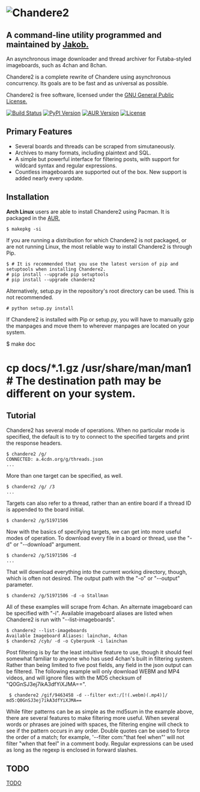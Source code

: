 ![Chandere2](https://raw.github.com/TsarFox/chandere2/master/Chandere2_Logo.png "Chandere2")
========
## A command-line utility programmed and maintained by [Jakob.](http://tsar-fox.com/)
An asynchronous image downloader and thread archiver for Futaba-styled imageboards, such as 4chan and 8chan.

Chandere2 is a complete rewrite of Chandere using asynchronous concurrency. Its goals are to be fast and as universal as possible.

Chandere2 is free software, licensed under the [GNU General Public License.](http://gnu.org/licenses/gpl.html)

[![Build Status](https://travis-ci.org/TsarFox/chandere2.svg?branch=master)](https://travis-ci.org/TsarFox/chandere2)  [![PyPI Version](https://img.shields.io/pypi/v/Chandere2.svg)](https://pypi.python.org/pypi/Chandere2/)  [![AUR Version](https://img.shields.io/aur/version/chandere2.svg)](https://aur.archlinux.org/packages/chandere2/)  [![License](https://img.shields.io/github/license/tsarfox/chandere2.svg)](https://www.gnu.org/licenses/gpl.html)


Primary Features
----------------

* Several boards and threads can be scraped from simutaneously.
* Archives to many formats, including plaintext and SQL.
* A simple but powerful interface for filtering posts, with support for wildcard syntax and regular expressions.
* Countless imageboards are supported out of the box. New support is added nearly every update.


Installation
------------

**Arch Linux** users are able to install Chandere2 using Pacman. It is packaged in the [AUR.](https://aur.archlinux.org/packages/chandere2/)

    $ makepkg -si

If you are running a distribution for which Chandere2 is not packaged, or are not running Linux, the most reliable way to install Chandere2 is through Pip.

    $ # It is recommended that you use the latest version of pip and setuptools when installing Chandere2.
    # pip install --upgrade pip setuptools
    # pip install --upgrade chandere2

Alternatively, setup.py in the repository's root directory can be used. This is not recommended.

    # python setup.py install

If Chandere2 is installed with Pip or setup.py, you will have to manually gzip the manpages and move them to wherever manpages are located on your system.

   $ make doc
   # cp docs/*.1.gz /usr/share/man/man1 # The destination path may be different on your system.


Tutorial
--------

Chandere2 has several mode of operations. When no particular mode is specified, the default is to try to connect to the specified targets and print the response headers.

    $ chandere2 /g/
    CONNECTED: a.4cdn.org/g/threads.json
    ...

More than one target can be specified, as well.

    $ chandere2 /g/ /3
    ...

Targets can also refer to a thread, rather than an entire board if a thread ID is appended to the board initial.

    $ chandere2 /g/51971506

Now with the basics of specifying targets, we can get into more useful modes of operation. To download every file in a board or thread, use the "-d" or "--download" argument.

    $ chandere2 /g/51971506 -d
    ...

That will download everything into the current working directory, though, which is often not desired. The output path with the "-o" or "--output" parameter.

    $ chandere2 /g/51971506 -d -o Stallman

All of these examples will scrape from 4chan. An alternate imageboard can be specified with "-i". Available imageboard aliases are listed when Chandere2 is run with "--list-imageboards".

    $ chandere2 --list-imageboards
    Available Imageboard Aliases: lainchan, 4chan
    $ chandere2 /cyb/ -d -o Cyberpunk -i lainchan

Post filtering is by far the least intuitive feature to use, though it should feel somewhat familiar to anyone who has used 4chan's built in filtering system. Rather than being limited to five post fields, any field in the json output can be filtered. The following example will only download WEBM and MP4 videos, and will ignore files with the MD5 checksum of "Q0GnSJ3ej7ikA3dfYiXJMA==".

     $ chandere2 /gif/9463458 -d --filter ext:/[!(.webm)(.mp4)]/ md5:Q0GnSJ3ej7ikA3dfYiXJMA==

While filter patterns can be as simple as the md5sum in the example above, there are several features to make filtering more useful. When several words or phrases are joined with spaces, the filtering engine will check to see if the pattern occurs in any order. Double quotes can be used to force the order of a match; for example, '--filter com:"that feel when"' will not filter "when that feel" in a comment body. Regular expressions can be used as long as the regexp is enclosed in forward slashes.


TODO
----
[TODO](/TODO.md)
